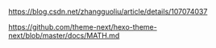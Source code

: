 https://blog.csdn.net/zhangguoliu/article/details/107074037

https://github.com/theme-next/hexo-theme-next/blob/master/docs/MATH.md
